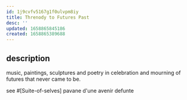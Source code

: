 ```yaml
---
id: 1j9cvfv5167g1f0ulvpm8iy
title: Threnody to Futures Past
desc: ''
updated: 1658865845186
created: 1658865389688
---
```


## description
music, paintings, sculptures and poetry in celebration and mourning of futures that never came to be.

see #[Suite-of-selves]
pavane d'une avenir defunte
